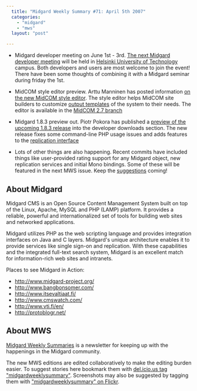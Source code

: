 ```yaml
---
  title: "Midgard Weekly Summary #71: April 5th 2007"
  categories: 
    - "midgard"
    - "mws"
  layout: "post"

---
```

* Midgard developer meeting on June 1st - 3rd. [The next Midgard developer meeting][4] will be held in [Helsinki University of Technology][5] campus. Both developers and users are most welcome to join the event! There have been some thoughts of combining it with a Midgard seminar during friday the 1st.

* MidCOM style editor preview. Arttu Manninen has posted information [on the new MidCOM style editor][6]. The style editor helps MidCOM site builders to customize [output templates][8] of the system to their needs. The editor is available in the [MidCOM 2.7 branch][7]

* Midgard 1.8.3 preview out. Piotr Pokora has published a [preview of the upcoming 1.8.3 release][9] into the developer downloads section. The new release fixes some command-line PHP usage issues and adds features to the [replication interface][10]

* Lots of other things are also happening. Recent commits have included things like user-provided rating support for any Midgard object, new replication services and initial Mono bindings. Some of these will be featured in the next MWS issue. Keep the [suggestions][2] coming!

About Midgard
-------------

Midgard CMS is an Open Source Content Management System built on top of the Linux, Apache, MySQL and PHP (LAMP) platform. It provides a reliable, powerful and internationalized set of tools for building web sites and networked applications.

Midgard utilizes PHP as the web scripting language and provides integration interfaces on Java and C layers. Midgard's unique architecture enables it to provide services like single sign-on and replication. With these capabilities and the integrated full-text search system, Midgard is an excellent match for information-rich web sites and intranets.

Places to see Midgard in Action:

* <http://www.midgard-project.org/>
* <http://www.bangbonsomer.com/>
* <http://www.itsevaltiaat.fi/>
* <http://www.cmswatch.com/>
* <http://www.vti.fi/en/>
* <http://protoblogr.net/>

About MWS
---------

[Midgard Weekly Summaries][1] is a newsletter for keeping up with the happenings in the Midgard community.

The new MWS editions are edited collaboratively to make the editing burden easier. To suggest stories here bookmark them with [del.icio.us tag "midgardweeklysummary"][2]. Screenshots may also be suggested by tagging them with ["midgardweeklysummary" on Flickr][3].

[1]: http://www.midgard-project.org/updates/mws/
[2]: http://del.icio.us/tag/midgardweeklysummary
[3]: http://www.flickr.com/photos/tags/midgardweeklysummary
[4]: http://www.midgard-project.org/community/events/midgard_developer_meeting.html
[5]: http://www.hut.fi/
[6]: http://www.kaktus.cc/weblog/view/1175009122.html
[7]: http://www.midgard-project.org/documentation/running-latest-midcom-from-subversion/
[8]: http://www.midgard-project.org/documentation/concepts-midcom-specs-subsystems-style-engine.html
[9]: http://www.midgard-project.org/development/download/1-8-branch.html
[10]: http://www.midgard-project.org/documentation/php-midgard_replicator/